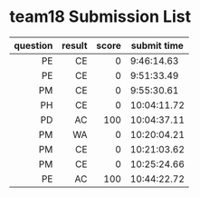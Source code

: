 # team18 Submission List
question | result | score | submit time
----:|----:|-----:|-----
PE | CE | 0 |  9:46:14.63 
PE | CE | 0 |  9:51:33.49 
PM | CE | 0 |  9:55:30.61 
PH | CE | 0 | 10:04:11.72 
PD | AC | 100 | 10:04:37.11 
PM | WA | 0 | 10:20:04.21 
PM | CE | 0 | 10:21:03.62 
PM | CE | 0 | 10:25:24.66 
PE | AC | 100 | 10:44:22.72 
